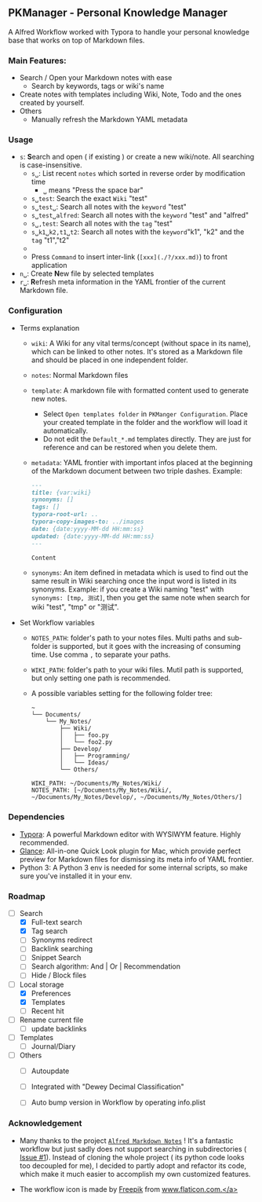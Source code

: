## PKManager - Personal Knowledge Manager

A Alfred Workflow worked with Typora to handle your personal knowledge base that works on top of Markdown files.



### Main Features:

- Search / Open your Markdown notes with ease
    - Search by keywords, tags or wiki's name
- Create notes with templates including Wiki, Note, Todo and the ones created by yourself.
- Others
    - Manually refresh the Markdown YAML metadata



### Usage

- `s`: **S**earch and open ( if existing ) or create a new wiki/note. All searching is case-insensitive.
    - `s␣`: List recent `notes` which sorted in reverse order by modification time
        - `␣` means "Press the space bar"
    - `s␣test`: Search the exact `Wiki` "test"
    - `s␣test␣`: Search all notes with the `keyword` "test"
    - `s␣test␣alfred`: Search all notes with the `keyword` "test" and "alfred"
    - `s␣,test`: Search all notes with the `tag` "test"
    - `s␣k1␣k2,t1␣t2`: Search all notes with the `keyword`"k1", "k2" and the `tag` "t1","t2"
    -
    - Press `Command` to insert inter-link (`[xxx](./?/xxx.md)`) to front application
- `n␣`: Create **N**ew file by selected templates
- `r␣`: **R**efresh meta information in the YAML frontier of the current Markdown file.



### Configuration

- Terms explanation

    - `wiki`: A Wiki for any vital terms/concept (without space in its name), which can be linked to other notes. It's stored as a Markdown file and should be placed in one independent folder.

    - `notes`: Normal Markdown files

    - `template`: A markdown file with formatted content used to generate new notes. 

        - Select `Open templates folder` in `PKManger Configuration`. Place your created template in the folder and the workflow will load it automatically.
        - Do not edit the `Default_*.md` templates directly. They are just for reference and can be restored when you delete them. 

    - `metadata`: YAML frontier with important infos placed at the beginning of the Markdown document between two triple dashes. Example:

        ```markdown
        ---
        title: {var:wiki}
        synonyms: []
        tags: []
        typora-root-url: ..
        typora-copy-images-to: ../images
        date: {date:yyyy-MM-dd HH:mm:ss}
        updated: {date:yyyy-MM-dd HH:mm:ss}
        ---

        Content
        ```

    - `synonyms`: An item defined in metadata which is used to find out the same result in Wiki searching once the input word is listed in its synonyms. Example: if you create a Wiki naming "test" with `synonyms: [tmp, 测试]`, then you get the same note when search for wiki "test", "tmp" or "测试".

- Set Workflow variables

    - `NOTES_PATH`: folder's path to your notes files. Multi paths and sub-folder is supported, but it goes with the increasing of consuming time. Use comma `,` to separate your paths.

    - `WIKI_PATH`: folder's path to your wiki files. Mutil path is supported, but only setting one path is recommended.

    - A possible variables setting for the following folder tree:

        ```
        ~
        └── Documents/
            └── My_Notes/
                ├── Wiki/
                │   ├── foo.py
                │   └── foo2.py
                ├── Develop/
                │   ├── Programming/
                │   └── Ideas/
                └── Others/
        ```

        ```
        WIKI_PATH: ~/Documents/My_Notes/Wiki/
        NOTES_PATH: [~/Documents/My_Notes/Wiki/, ~/Documents/My_Notes/Develop/, ~/Documents/My_Notes/Others/]
        ```



### Dependencies

- [Typora](https://typora.io/): A powerful Markdown editor with WYSIWYM feature. Highly recommended.
- [Glance](https://github.com/samuelmeuli/glance): All-in-one Quick Look plugin for Mac, which provide perfect preview for Markdown files for dismissing its meta info of YAML frontier.
- Python 3: A Python 3 env is needed for some internal scripts, so make sure you've installed it in your env.





### Roadmap

- [ ] Search
    - [x] Full-text search
    - [x] Tag search
    - [ ] Synonyms redirect
    - [ ] Backlink searching
    - [ ] Snippet Search
    - [ ] Search algorithm: And | Or | Recommendation
    - [ ] Hide / Block files
- [ ] Local storage
    - [x] Preferences
    - [x] Templates
    - [ ] Recent hit
- [ ] Rename current file
  - [ ] update backlinks
- [ ] Templates
	- [ ] Journal/Diary
- [ ] Others
    - [ ] Autoupdate
    - [ ] Integrated with "Dewey Decimal Classification"
    - [ ] Auto bump version in Workflow by operating info.plist







### Acknowledgement

- Many thanks to the project [`Alfred Markdown Notes`](https://github.com/Acidham/alfred-markdown-notes) ! It's a fantastic workflow but just sadly does not support searching in subdirectories ([ Issue #1](https://github.com/Acidham/alfred-markdown-notes/issues/1#issuecomment-489371014)). Instead of cloning the whole project ( its python code looks too decoupled for me), I decided to partly adopt and refactor its code, which make it much easier to accomplish my own customized features.

- The workflow icon is made by <a href="https://www.flaticon.com/authors/freepik" title="Freepik">Freepik</a> from <a href="https://www.flaticon.com/" title="Flaticon"> www.flaticon.com.</a>
